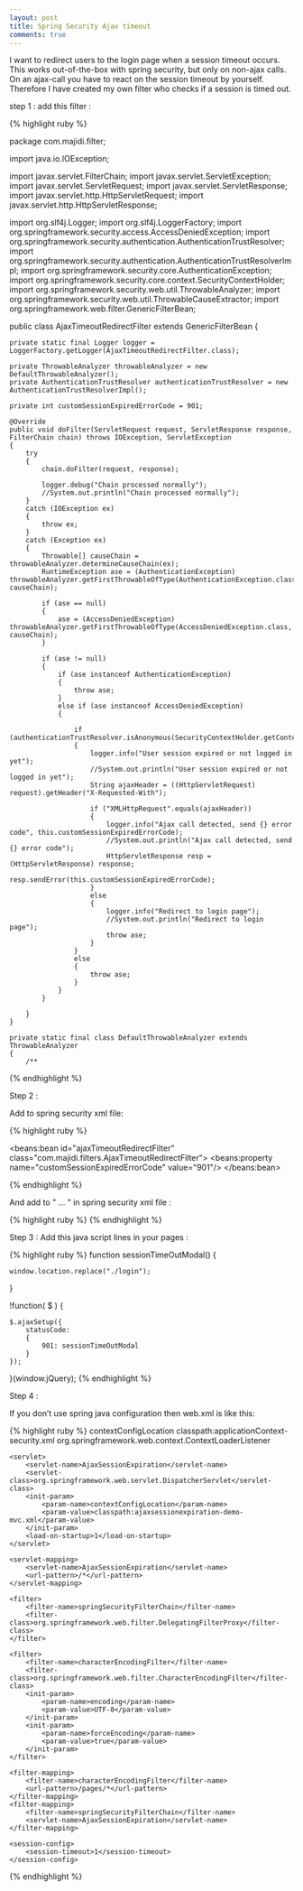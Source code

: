 ```yaml
---
layout: post
title: Spring Security Ajax timeout
comments: true
---
```





I want to redirect users to the login page when a session timeout occurs. This works out-of-the-box with spring security, but only on non-ajax calls.
On an ajax-call you have to react on the session timeout by yourself. Therefore I have created my own filter who checks if a session is timed out.

step 1 :
add this filter :

{% highlight ruby %}


package com.majidi.filter;

import java.io.IOException;

import javax.servlet.FilterChain;
import javax.servlet.ServletException;
import javax.servlet.ServletRequest;
import javax.servlet.ServletResponse;
import javax.servlet.http.HttpServletRequest;
import javax.servlet.http.HttpServletResponse;

import org.slf4j.Logger;
import org.slf4j.LoggerFactory;
import org.springframework.security.access.AccessDeniedException;
import org.springframework.security.authentication.AuthenticationTrustResolver;
import org.springframework.security.authentication.AuthenticationTrustResolverImpl;
import org.springframework.security.core.AuthenticationException;
import org.springframework.security.core.context.SecurityContextHolder;
import org.springframework.security.web.util.ThrowableAnalyzer;
import org.springframework.security.web.util.ThrowableCauseExtractor;
import org.springframework.web.filter.GenericFilterBean;

public class AjaxTimeoutRedirectFilter extends GenericFilterBean
{

	private static final Logger logger = LoggerFactory.getLogger(AjaxTimeoutRedirectFilter.class);

	private ThrowableAnalyzer throwableAnalyzer = new DefaultThrowableAnalyzer();
	private AuthenticationTrustResolver authenticationTrustResolver = new AuthenticationTrustResolverImpl();

	private int customSessionExpiredErrorCode = 901;

	@Override
	public void doFilter(ServletRequest request, ServletResponse response, FilterChain chain) throws IOException, ServletException
	{
		try
		{
			chain.doFilter(request, response);

			logger.debug("Chain processed normally");
			//System.out.println("Chain processed normally");
		}
		catch (IOException ex)
		{
			throw ex;
		}
		catch (Exception ex)
		{
			Throwable[] causeChain = throwableAnalyzer.determineCauseChain(ex);
			RuntimeException ase = (AuthenticationException) throwableAnalyzer.getFirstThrowableOfType(AuthenticationException.class, causeChain);

			if (ase == null)
			{
				ase = (AccessDeniedException) throwableAnalyzer.getFirstThrowableOfType(AccessDeniedException.class, causeChain);
			}

			if (ase != null)
			{
				if (ase instanceof AuthenticationException)
				{
					throw ase;
				}
				else if (ase instanceof AccessDeniedException)
				{

					if (authenticationTrustResolver.isAnonymous(SecurityContextHolder.getContext().getAuthentication()))
					{
						logger.info("User session expired or not logged in yet");
						//System.out.println("User session expired or not logged in yet");
						String ajaxHeader = ((HttpServletRequest) request).getHeader("X-Requested-With");

						if ("XMLHttpRequest".equals(ajaxHeader))
						{
							logger.info("Ajax call detected, send {} error code", this.customSessionExpiredErrorCode);
							//System.out.println("Ajax call detected, send {} error code");
							HttpServletResponse resp = (HttpServletResponse) response;
							resp.sendError(this.customSessionExpiredErrorCode);
						}
						else
						{
							logger.info("Redirect to login page");
							//System.out.println("Redirect to login page");
							throw ase;
						}
					}
					else
					{
						throw ase;
					}
				}
			}

		}
	}

	private static final class DefaultThrowableAnalyzer extends ThrowableAnalyzer
	{
		/**
{% endhighlight %} 

Step 2 :

Add to spring security xml file:

{% highlight ruby %}

  <beans:bean id="ajaxTimeoutRedirectFilter" class="com.majidi.filters.AjaxTimeoutRedirectFilter">
		<beans:property name="customSessionExpiredErrorCode" value="901"/>
	</beans:bean>
	
{% endhighlight %} 

And add to "<http> … </http>" in spring security xml file :

{% highlight ruby %}
<custom-filter ref="ajaxTimeoutRedirectFilter" after="EXCEPTION_TRANSLATION_FILTER"/>
{% endhighlight %} 


Step 3 : 
 Add this java script lines in your pages :

{% highlight ruby %}
function sessionTimeOutModal()
{

	window.location.replace("./login");
	
	
}

!function( $ )
{
	
	$.ajaxSetup({
		statusCode: 
		{
			901: sessionTimeOutModal
		}
	});
	
	
	
}(window.jQuery);
{% endhighlight %} 

Step 4 :

If you don’t use spring java configuration then web.xml is like this:



{% highlight ruby %}
<context-param>
		<param-name>contextConfigLocation</param-name>
		<param-value>classpath:applicationContext-security.xml</param-value>
	</context-param>
	<listener>
		<listener-class>org.springframework.web.context.ContextLoaderListener</listener-class>
	</listener>
	
	<servlet>
		<servlet-name>AjaxSessionExpiration</servlet-name>
		<servlet-class>org.springframework.web.servlet.DispatcherServlet</servlet-class>
		<init-param>
			<param-name>contextConfigLocation</param-name>
			<param-value>classpath:ajaxsessionexpiration-demo-mvc.xml</param-value>
		</init-param>	
		<load-on-startup>1</load-on-startup>
	</servlet>
	
	<servlet-mapping>
	 	<servlet-name>AjaxSessionExpiration</servlet-name>
		<url-pattern>/*</url-pattern>
	</servlet-mapping>

    <filter>
        <filter-name>springSecurityFilterChain</filter-name>
        <filter-class>org.springframework.web.filter.DelegatingFilterProxy</filter-class>
    </filter>
    
	<filter>
		<filter-name>characterEncodingFilter</filter-name>
		<filter-class>org.springframework.web.filter.CharacterEncodingFilter</filter-class>
		<init-param>
			<param-name>encoding</param-name>
			<param-value>UTF-8</param-value>
		</init-param>
		<init-param>
			<param-name>forceEncoding</param-name>
			<param-value>true</param-value>
		</init-param>
	</filter>
	
	<filter-mapping>
    	<filter-name>characterEncodingFilter</filter-name>
    	<url-pattern>/pages/*</url-pattern>
	</filter-mapping>
    <filter-mapping>
        <filter-name>springSecurityFilterChain</filter-name>
        <servlet-name>AjaxSessionExpiration</servlet-name>
    </filter-mapping>

	<session-config>
		<session-timeout>1</session-timeout>
	</session-config>    				
</web-app>

{% endhighlight %} 
